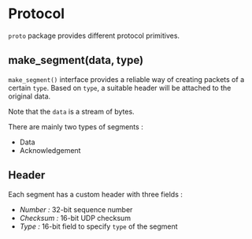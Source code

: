 # Protocol

`proto` package provides different protocol primitives. 

## make\_segment(data, type)

`make_segment()` interface provides a reliable way of creating packets of a certain `type`. Based on `type`, a suitable header will be attached to the original data.

Note that the `data` is a stream of bytes. 

There are mainly two types of segments :
- Data
- Acknowledgement

## Header 

Each segment has a custom header with three fields :
- *Number :* 32-bit sequence number
- *Checksum :* 16-bit UDP checksum
- *Type :*  16-bit field to specify `type` of the segment
